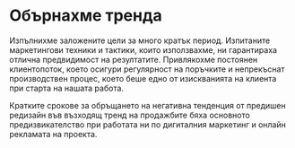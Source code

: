 ﻿---
rel: /about/kuhnidialog/highlight
---
# Обърнахме тренда
Изпълнихме заложените цели за много кратък период. Изпитаните маркетингови техники и тактики, които използвахме, ни гарантираха отлична предвидимост на резултатите. Привлякохме постоянен клиентопоток, което осигури регулярност на поръчките и непрекъснат производствен процес, което беше едно от изискванията на клиента при старта на нашата работа.

Кратките срокове за обръщането на негативна тенденция от предишен редизайн във възходящ тренд на продажбите бяха основното предизвикателство при работата ни по дигиталния маркетинг и онлайн рекламата на проекта.